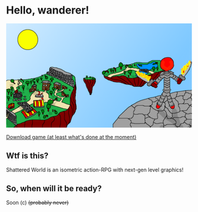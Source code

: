 # Hello, wanderer!
![Aranora](art.png)

[Download game (at least what's done at the moment)](
        https://github.com/Mirage-A/SW-Client/raw/master/shadow.jar
      )

## Wtf is this?
Shattered World is an isometric action-RPG with next-gen level graphics!

## So, when will it be ready?
Soon (c) ~~(probably never)~~
